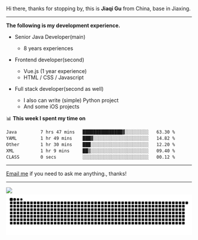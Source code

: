 Hi there, thanks for stopping by, this is **Jiaqi Gu** from China, base in Jiaxing.

---

**The following is my development experience.**

- Senior Java Developer(main)
  - 8 years experiences

- Frontend developer(second)
  - Vue.js (1 year experience)
  - HTML / CSS / Javascript
  
- Full stack developer(second as well)
  - I also can write (simple) Python project
  - And some iOS projects

📊 **This week I spent my time on**
<!--START_SECTION:waka-->

```txt
Java         7 hrs 47 mins   ███████████████▓░░░░░░░░░   63.30 %
YAML         1 hr 49 mins    ███▓░░░░░░░░░░░░░░░░░░░░░   14.82 %
Other        1 hr 30 mins    ███░░░░░░░░░░░░░░░░░░░░░░   12.20 %
XML          1 hr 9 mins     ██▒░░░░░░░░░░░░░░░░░░░░░░   09.40 %
CLASS        0 secs          ░░░░░░░░░░░░░░░░░░░░░░░░░   00.12 %
```

<!--END_SECTION:waka-->

---

[Email me](mailto:htk2klwgr@mozmail.com?subject=Hiring_from_GitHub) if you need to ask me anything., thanks!

---

![]( https://visitor-badge.glitch.me/badge?page_id=githubgujiaqi)
![]( https://github.com/droid-Q/droid-Q/raw/output/github-contribution-grid-snake.svg#gh-dark-mode-only)
